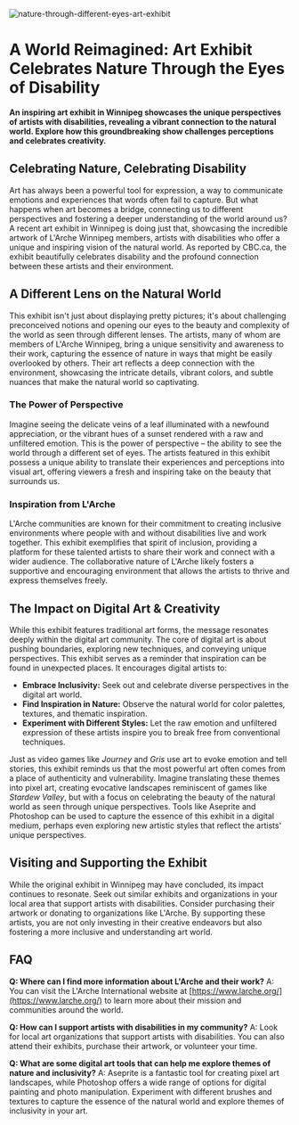 ![nature-through-different-eyes-art-exhibit](https://images.pexels.com/photos/33340632/pexels-photo-33340632.jpeg?auto=compress&cs=tinysrgb&fit=crop&h=627&w=1200)

# A World Reimagined: Art Exhibit Celebrates Nature Through the Eyes of Disability

**An inspiring art exhibit in Winnipeg showcases the unique perspectives of artists with disabilities, revealing a vibrant connection to the natural world. Explore how this groundbreaking show challenges perceptions and celebrates creativity.**

## Celebrating Nature, Celebrating Disability

Art has always been a powerful tool for expression, a way to communicate emotions and experiences that words often fail to capture. But what happens when art becomes a bridge, connecting us to different perspectives and fostering a deeper understanding of the world around us? A recent art exhibit in Winnipeg is doing just that, showcasing the incredible artwork of L'Arche Winnipeg members, artists with disabilities who offer a unique and inspiring vision of the natural world. As reported by CBC.ca, the exhibit beautifully celebrates disability and the profound connection between these artists and their environment.

## A Different Lens on the Natural World

This exhibit isn't just about displaying pretty pictures; it's about challenging preconceived notions and opening our eyes to the beauty and complexity of the world as seen through different lenses. The artists, many of whom are members of L'Arche Winnipeg, bring a unique sensitivity and awareness to their work, capturing the essence of nature in ways that might be easily overlooked by others. Their art reflects a deep connection with the environment, showcasing the intricate details, vibrant colors, and subtle nuances that make the natural world so captivating.

### The Power of Perspective

Imagine seeing the delicate veins of a leaf illuminated with a newfound appreciation, or the vibrant hues of a sunset rendered with a raw and unfiltered emotion. This is the power of perspective – the ability to see the world through a different set of eyes. The artists featured in this exhibit possess a unique ability to translate their experiences and perceptions into visual art, offering viewers a fresh and inspiring take on the beauty that surrounds us.

### Inspiration from L'Arche

L'Arche communities are known for their commitment to creating inclusive environments where people with and without disabilities live and work together. This exhibit exemplifies that spirit of inclusion, providing a platform for these talented artists to share their work and connect with a wider audience. The collaborative nature of L'Arche likely fosters a supportive and encouraging environment that allows the artists to thrive and express themselves freely.

## The Impact on Digital Art & Creativity

While this exhibit features traditional art forms, the message resonates deeply within the digital art community. The core of digital art is about pushing boundaries, exploring new techniques, and conveying unique perspectives. This exhibit serves as a reminder that inspiration can be found in unexpected places. It encourages digital artists to:

*   **Embrace Inclusivity:** Seek out and celebrate diverse perspectives in the digital art world.
*   **Find Inspiration in Nature:** Observe the natural world for color palettes, textures, and thematic inspiration.
*   **Experiment with Different Styles:** Let the raw emotion and unfiltered expression of these artists inspire you to break free from conventional techniques.

Just as video games like *Journey* and *Gris* use art to evoke emotion and tell stories, this exhibit reminds us that the most powerful art often comes from a place of authenticity and vulnerability. Imagine translating these themes into pixel art, creating evocative landscapes reminiscent of games like *Stardew Valley*, but with a focus on celebrating the beauty of the natural world as seen through unique perspectives. Tools like Aseprite and Photoshop can be used to capture the essence of this exhibit in a digital medium, perhaps even exploring new artistic styles that reflect the artists' unique perspectives.

## Visiting and Supporting the Exhibit

While the original exhibit in Winnipeg may have concluded, its impact continues to resonate. Seek out similar exhibits and organizations in your local area that support artists with disabilities. Consider purchasing their artwork or donating to organizations like L'Arche. By supporting these artists, you are not only investing in their creative endeavors but also fostering a more inclusive and understanding art world.

## FAQ

**Q: Where can I find more information about L'Arche and their work?**
A: You can visit the L'Arche International website at [https://www.larche.org/](https://www.larche.org/) to learn more about their mission and communities around the world.

**Q: How can I support artists with disabilities in my community?**
A: Look for local art organizations that support artists with disabilities. You can also attend their exhibits, purchase their artwork, or volunteer your time.

**Q: What are some digital art tools that can help me explore themes of nature and inclusivity?**
A: Aseprite is a fantastic tool for creating pixel art landscapes, while Photoshop offers a wide range of options for digital painting and photo manipulation. Experiment with different brushes and textures to capture the essence of the natural world and explore themes of inclusivity in your art.
